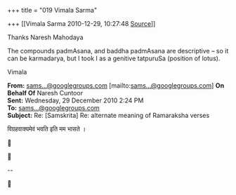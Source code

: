 +++
title = "019 Vimala Sarma"

+++
[[Vimala Sarma	2010-12-29, 10:27:48 [Source](https://groups.google.com/g/samskrita/c/DeBhdtr-xcg)]]



Thanks Naresh Mahodaya

The compounds padmAsana, and baddha padmAsana are descriptive – so it can be karmadarya, but I took I as a genitive tatpuruSa (position of lotus).

Vimala



**From:** [sams...@googlegroups.com]() \[mailto:[sams...@googlegroups.com]()\] **On Behalf Of** Naresh Cuntoor  
**Sent:** Wednesday, 29 December 2010 2:24 PM  
**To:** [sams...@googlegroups.com]()  
**Subject:** Re: \[Samskrita\] Re: alternate meaning of Ramaraksha verses



विग्रहवाक्यमेवं भवति इति मम भासते ।  





--  



